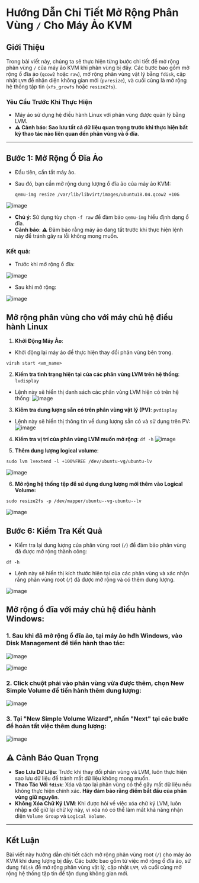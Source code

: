 # Hướng Dẫn Chi Tiết Mở Rộng Phân Vùng `/` Cho Máy Ảo KVM

## Giới Thiệu
Trong bài viết này, chúng ta sẽ thực hiện từng bước chi tiết để mở rộng phân vùng `/` của máy ảo KVM khi phân vùng bị đầy. Các bước bao gồm mở rộng ổ đĩa ảo (`qcow2` hoặc `raw`), mở rộng phân vùng vật lý bằng `fdisk`, cập nhật `LVM` để nhận diện không gian mới (`pvresize`), và cuối cùng là mở rộng hệ thống tập tin (`xfs_growfs` hoặc `resize2fs`).

### Yêu Cầu Trước Khi Thực Hiện
- Máy ảo sử dụng hệ điều hành Linux với phân vùng được quản lý bằng LVM.
- **⚠️ Cảnh báo**: **Sao lưu tất cả dữ liệu quan trọng trước khi thực hiện bất kỳ thao tác nào liên quan đến phân vùng và ổ đĩa**.

---

## Bước 1: Mở Rộng Ổ Đĩa Ảo

- Đầu tiên, cần tắt máy ảo. 
- Sau đó, bạn cần mở rộng dung lượng ổ đĩa ảo của máy ảo KVM:

      qemu-img resize /var/lib/libvirt/images/ubuntu18.04.qcow2 +10G

![image](https://github.com/user-attachments/assets/c6290aa8-5ad2-40ed-8847-2918942c6474)

- **Chú ý**: Sử dụng tùy chọn `-f raw` để đảm bảo `qemu-img` hiểu định dạng ổ đĩa.
- **Cảnh báo**: **⚠️** Đảm bảo rằng máy ảo đang tắt trước khi thực hiện lệnh này để tránh gây ra lỗi không mong muốn.

### Kết quả:
- Trước khi mở rộng ổ đĩa:

![image](https://github.com/user-attachments/assets/c22a4bda-685e-4395-b2fa-07ea1e5997a8)

- Sau khi mở rộng:

![image](https://github.com/user-attachments/assets/b961c132-630c-488a-a9b1-bf60c2116c7f)

## Mở rộng phân vùng cho với máy chủ hệ điều hành Linux
1. **Khởi Động Máy Ảo**:
- Khởi động lại máy ảo để thực hiện thay đổi phân vùng bên trong.

```
virsh start <vm_name>
```

2. **Kiểm tra tình trạng hiện tại của các phân vùng LVM trên hệ thống**: `lvdisplay`
- Lệnh này sẽ hiển thị danh sách các phân vùng LVM hiện có trên hệ thống:
![image](https://github.com/user-attachments/assets/35aac763-fdde-4d41-8765-16fb2b0dc10d)


3. **Kiểm tra dung lượng sẵn có trên phân vùng vật lý (PV)**: `pvdisplay`
- Lệnh này sẽ hiển thị thông tin về dung lượng sẵn có và sử dụng trên PV:
![image](https://github.com/user-attachments/assets/97ee962c-34cc-40ea-bd3a-e2fafe22cee2)

4. **Kiểm tra vị trí của phân vùng LVM muốn mở rộng**: `df -h`
![image](https://github.com/user-attachments/assets/2ae9fe3d-f58c-4d72-8c50-b26850780f77)

5. **Thêm dung lượng logical volume**:
```
sudo lvm lvextend -l +100%FREE /dev/ubuntu-vg/ubuntu-lv
```
![image](https://github.com/user-attachments/assets/4d5bc725-df7b-4c7f-b0b8-823dc34631fe)

6. **Mở rộng hệ thống tệp để sử dụng dung lượng mới thêm vào Logical Volume:**
```
sudo resize2fs -p /dev/mapper/ubuntu--vg-ubuntu--lv
```
![image](https://github.com/user-attachments/assets/e811f5cf-ccba-4a69-a116-7dfb4dac9c87)


## Bước 6: Kiểm Tra Kết Quả
- Kiểm tra lại dung lượng của phân vùng root (`/`) để đảm bảo phân vùng đã được mở rộng thành công:
```
df -h
```
- Lệnh này sẽ hiển thị kích thước hiện tại của các phân vùng và xác nhận rằng phân vùng root (`/`) đã được mở rộng và có thêm dung lượng.

![image](https://github.com/user-attachments/assets/adce25ae-0a58-4093-936b-a48bcfc7f1b6)

## Mở rộng ổ đĩa với máy chủ hệ điều hành Windows: 
### 1. Sau khi đã mở rộng ổ đĩa ảo, tại máy ảo hđh Windows, vào Disk Management để tiến hành thao tác:
![image](https://github.com/user-attachments/assets/de3083b3-cf1b-4237-a852-ab4be7386c85)

![image](https://github.com/user-attachments/assets/8555acf8-56c2-4df6-878d-cca17e54abaf)

### 2. Click chuột phải vào phân vùng vừa được thêm, chọn New Simple Volume để tiến hành thêm dung lượng:
![image](https://github.com/user-attachments/assets/75961944-a519-48d4-9d42-217bb50ca620)

### 3. Tại "New Simple Volume Wizard", nhấn "Next" tại các bước để hoàn tất việc thêm dung lượng: 
![image](https://github.com/user-attachments/assets/2799828d-8a19-4f65-80a6-3a332af8885e)

## ⚠️ Cảnh Báo Quan Trọng

- **Sao Lưu Dữ Liệu**: Trước khi thay đổi phân vùng và LVM, luôn thực hiện sao lưu dữ liệu để tránh mất dữ liệu không mong muốn.
- **Thao Tác Với `fdisk`**: Xóa và tạo lại phân vùng có thể gây mất dữ liệu nếu không thực hiện chính xác. **Hãy đảm bảo rằng điểm bắt đầu của phân vùng giữ nguyên**.
- **Không Xóa Chữ Ký LVM**: Khi được hỏi về việc xóa chữ ký LVM, luôn nhập **`n`** để giữ lại chữ ký này, vì xóa nó có thể làm mất khả năng nhận diện `Volume Group` và `Logical Volume`.

---

## Kết Luận

Bài viết này hướng dẫn chi tiết cách mở rộng phân vùng root (`/`) cho máy ảo KVM khi dung lượng bị đầy. Các bước bao gồm từ việc mở rộng ổ đĩa ảo, sử dụng `fdisk` để mở rộng phân vùng vật lý, cập nhật `LVM`, và cuối cùng mở rộng hệ thống tập tin để tận dụng không gian mới.
